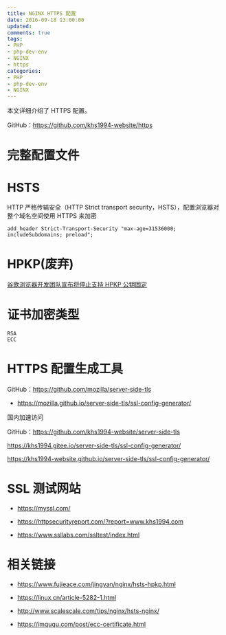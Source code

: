 ```yaml
---
title: NGINX HTTPS 配置
date: 2016-09-18 13:00:00
updated:
comments: true
tags:
- PHP
- php-dev-env
- NGINX
- https
categories:
- PHP
- php-dev-env
- NGINX
---
```


本文详细介绍了 HTTPS 配置。

GitHub：https://github.com/khs1994-website/https

<!--more-->

# 完整配置文件

# HSTS

HTTP 严格传输安全（HTTP Strict transport security，HSTS），配置浏览器对整个域名空间使用 HTTPS 来加密

```nginx
add_header Strict-Transport-Security "max-age=31536000; includeSubdomains; preload";
```

# HPKP(废弃)

[谷歌浏览器开发团队宣布将停止支持 HPKP 公钥固定](https://www.landiannews.com/archives/41904.html)

# 证书加密类型

`RSA`  
`ECC`

# HTTPS 配置生成工具

GitHub：https://github.com/mozilla/server-side-tls

* https://mozilla.github.io/server-side-tls/ssl-config-generator/

国内加速访问

GitHub：https://github.com/khs1994-website/server-side-tls

https://khs1994.gitee.io/server-side-tls/ssl-config-generator/

https://khs1994-website.github.io/server-side-tls/ssl-config-generator/

# SSL 测试网站

* https://myssl.com/

* https://httpsecurityreport.com/?report=www.khs1994.com  

* https://www.ssllabs.com/ssltest/index.html

# 相关链接

* https://www.fujieace.com/jingyan/nginx/hsts-hpkp.html

* https://linux.cn/article-5282-1.html

* http://www.scalescale.com/tips/nginx/hsts-nginx/

* https://imququ.com/post/ecc-certificate.html
